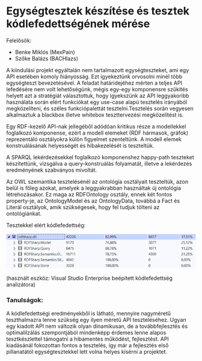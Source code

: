 # Egységtesztek készítése és tesztek kódlefedettségének mérése

Felelősök:
- Benke Miklós (MexPain)
- Szőke Balázs (BACHlazs)

A kiindulási projekt egyáltalán nem tartalmazott egységteszteket, ami egy API esetében komoly hiányosság. Ezt igyekeztünk orvosolni minél több egységteszt bevezetésével. A feladat határidejéhez mérten a teljes API lefedésére nem volt lehetőségünk, mégis egy-egy komponensre szűkítés helyett azt a stratégiát választottuk, hogy igyekszünk az API leggyakoribb használata során elért funkciókat egy use-case alapú tesztelés irányából megközelíteni, és széles funkciópalettát tesztelni.Tesztelés során vegyesen alkalmaztuk a blackbox illetve whitebox teszttervezési megközelítést is.

Egy RDF-kezelő API-nak jellegéből adódóan kritikus része a modellekkel foglalkozó komponense, ezért a modell elemeket (RDF hármasok, gráfok) reprezentáló osztályokra külön figyelmet szenteltünk. A modell elemek konstruálásának helyességét és hibakezelését is teszteltük.

A SPARQL lekérdezésekkel foglalkozó komponenshez happy-path teszteket készítettünk, vizsgálva a query-konstruálás folyamatát, illetve a lekérdezés eredményének szabványos mivoltát.

Az OWL szemantika tesztelésénél az ontológia osztályait teszteltük, azon belül is főleg azokat, amelyek a leggyakrabban használtak új ontológia létrehozásakor. Ez maga az RDFOntology osztály, ennek két fontos property-je, az OntologyModel és az OntologyData, továbbá a Fact és Literál osztályok, amik szükségesek, hogy fel tudjuk tölteni az ontológiánkat.

Tesztekkel elért kódlefedettség:

![Tesztek kódlefedettsége](./images/test-coverage.png "Kódlefedettség")

(használt eszköz: Visual Studio Enterprise beépített kódlefedettség analizátora)

### Tanulságok:
A kódlefedettségi eredményekből is látható, mennyire nagyméretű teszthalmazra lenne szükség egy ilyen méretű API teszteléséhez. Ugyan egy kiadott API nem változik olyan dinamikusan, de a továbbfejlesztés és optimalilzálás szempontjából mindenképp érdemes lenne alapos tesztkészlettel támogatni a hibamentes működést, fejlesztést. API kiadásánál fokozottan fontos a tesztelés, így már a fejlesztés első pillanatától egységtesztekkel lett volna helyes kísérni a projektet. 

